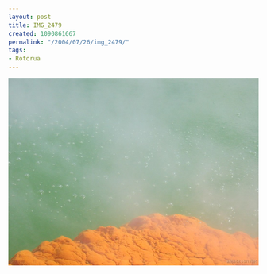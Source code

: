 ```yaml
---
layout: post
title: IMG_2479
created: 1090861667
permalink: "/2004/07/26/img_2479/"
tags:
- Rotorua
---
```


<img src="/image/images/img_2479-832.jpg"/>

